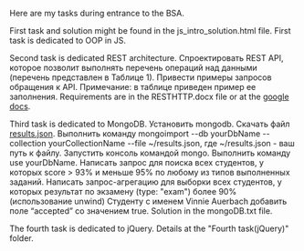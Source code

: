 ﻿Here are my tasks during entrance to the BSA. 

First task and solution might be found in the js_intro_solution.html file. First task is  dedicated to OOP in JS.

Second task is dedicated REST architecture. 
Спроектировать REST API, которое позволит выполнять перечень операций над данными (перечень представлен в Таблице 1). Привести примеры запросов обращения к API. Примечание: в таблице приведен пример ее заполнения.
Requirements are in the RESTHTTP.docx file or at the <a href='https://docs.google.com/document/d/1wFRh8t6A0U1LM5JG5bsQZEqgq_qS9V7dOrsd8fMhNS0/edit' >google docs</a>.

Third task is dedicated to MongoDB.
Установить mongodb. Скачать файл <a href='https://drive.google.com/file/d/0B7JFNnXkcLbzd2l4aVNpaTJsYzg/view'>results.json</a>. Выполнить команду mongoimport --db yourDbName --collection yourCollectionName --file ~/results.json, где ~/results.json - ваш путь к файлу. Запустить консоль командой mongo. Выполнить команду use yourDbName. Написать запрос для поиска всех студентов, у которых score > 93% и меньше 95% по любому из типов выполненных заданий. Написать запрос-агрегацию для выборки всех студентов, у которых результат по экзамену (type: "exam") более 90% (использование unwind) Студенту с именем Vinnie Auerbach добавить поле “accepted” со значением true.
Solution in the mongoDB.txt file.

The fourth task is dedicated to jQuery. Details at the "Fourth task(jQuery)" folder.
